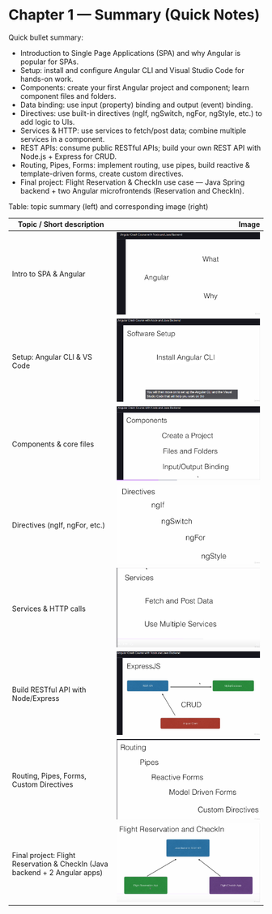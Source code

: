 # Chapter 1 — Summary (Quick Notes)

Quick bullet summary:

- Introduction to Single Page Applications (SPA) and why Angular is popular for SPAs.
- Setup: install and configure Angular CLI and Visual Studio Code for hands-on work.
- Components: create your first Angular project and component; learn component files and folders.
- Data binding: use input (property) binding and output (event) binding.
- Directives: use built-in directives (ngIf, ngSwitch, ngFor, ngStyle, etc.) to add logic to UIs.
- Services & HTTP: use services to fetch/post data; combine multiple services in a component.
- REST APIs: consume public RESTful APIs; build your own REST API with Node.js + Express for CRUD.
- Routing, Pipes, Forms: implement routing, use pipes, build reactive & template-driven forms, create custom directives.
- Final project: Flight Reservation & CheckIn use case — Java Spring backend + two Angular microfrontends (Reservation and CheckIn).

Table: topic summary (left) and corresponding image (right)

| Topic / Short description | Image |
|---|---:|
| Intro to SPA & Angular | ![Intro image](image.png) |
| Setup: Angular CLI & VS Code | ![Setup image](image-1.png) |
| Components & core files | ![Components image](image-2.png) |
| Directives (ngIf, ngFor, etc.) | ![Directives image](image-3.png) |
| Services & HTTP calls | ![Services image](image-4.png) |
| Build RESTful API with Node/Express | ![API image](image-5.png) |
| Routing, Pipes, Forms, Custom Directives | ![Forms image](image-6.png) |
| Final project: Flight Reservation & CheckIn (Java backend + 2 Angular apps) | ![Final project image](image-7.png) |